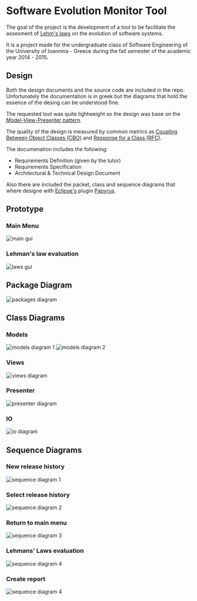 Software Evolution Monitor Tool
=========

The goal of the project is the development of a tool to be facilitate the assesment of [Lehm's laws](http://en.wikipedia.org/wiki/Lehman's_laws_of_software_evolution) on the evolution of software systems.

It is a project made for the undergraduate class of Software Engineering of the University of Ioannina - Greece during the fall semester of the academic year 2014 - 2015.

## Design

Both the design documents and the source code are included in the repo. Unfortunately the documentation is in greek but the diagrams that hold the essence of the desing can be understood fine.

The requested tool was quite lightweight so the design was base on the [Model-View-Presenter pattern](http://en.wikipedia.org/wiki/Model–view–presenter).

The quality of the design is measured by common metrics as [Coupling Between Object Classes (CBO)](http://www.arisa.se/compendium/node105.html) and [Response for a Class (RFC)](http://www.arisa.se/compendium/node98.html).

The documenation includes the following:
* Requirements Definition (given by the tutor)
* Requirements Specification
* Architectural & Technical Design Document

Also there are included the packet, class and sequence diagrams that where designe with [Eclipse's](http://eclipse.org) plugin [Papyrus](http://eclipse.org/papyrus/).

## Prototype

### Main Menu

![main gui](https://raw.githubusercontent.com/kabamarules/SEMonitor/master/documents/gui%20prototype/prototype-main.png)

### Lehman's law evaluation

![laws gui](https://raw.githubusercontent.com/kabamarules/SEMonitor/master/documents/gui%20prototype/prototype-laws.png)

## Package Diagram
![packages diagram](https://raw.githubusercontent.com/kabamarules/SEMonitor/master/documents/diagrams/Packages.png)

## Class Diagrams

### Models
![models diagram 1](https://raw.githubusercontent.com/kabamarules/SEMonitor/master/documents/diagrams/Model1.png)
![models diagram 2](https://raw.githubusercontent.com/kabamarules/SEMonitor/master/documents/diagrams/Model2.png)

### Views
![views diagram](https://raw.githubusercontent.com/kabamarules/SEMonitor/master/documents/diagrams/Views.png)

### Presenter
![presenter diagram](https://raw.githubusercontent.com/kabamarules/SEMonitor/master/documents/diagrams/Presenter.png)

### IO

![io diagram](https://github.com/kabamarules/SEMonitor/blob/master/documents/diagrams/IO.png)

## Sequence Diagrams

### New release history
![sequence diagram 1](https://raw.githubusercontent.com/kabamarules/SEMonitor/master/documents/diagrams/sd-2.2.1.png)

### Select release history
![sequence diagram 2](https://raw.githubusercontent.com/kabamarules/SEMonitor/master/documents/diagrams/sd-2.2.2.png)

### Return to main menu
![sequence diagram 3](https://raw.githubusercontent.com/kabamarules/SEMonitor/master/documents/diagrams/sd-2.2.3.png)

### Lehmans' Laws evaluation
![sequence diagram 4](https://raw.githubusercontent.com/kabamarules/SEMonitor/master/documents/diagrams/sd-2.2.4-11.png)

### Create report
![sequence diagram 4](https://raw.githubusercontent.com/kabamarules/SEMonitor/master/documents/diagrams/sd-2.2.12.png)
